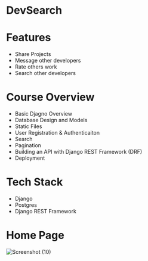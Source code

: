 # DevSearch

# Features
* Share Projects
* Message other developers
* Rate others work
* Search other developers

# Course Overview
* Basic Djagno Overview
* Database Design and Models
* Static Files
* User Registration & Authenticaiton
* Search
* Pagination
* Building an API with Django REST Framework (DRF)
* Deployment

# Tech Stack
* Django
* Postgres
* Django REST Framework

# Home Page
![Screenshot (10)](https://github.com/Talib-Siddiquee/devsearch/assets/87259972/0d8e5e1d-3294-4113-bf6e-b17c47bd75f5)
